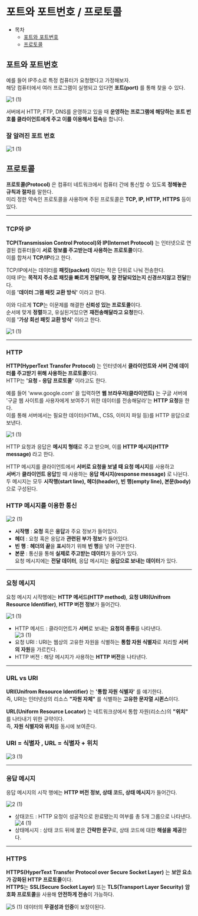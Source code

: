 # 포트와 포트번호 / 프로토콜 

* 목차
    * [포트와 포트번호](#포트와-포트번호)
    * [프로토콜](#프로토콜)
    

## 포트와 포트번호

예를 들어 IP주소로 특정 컴퓨터가 요청했다고 가정해보자.  
해당 컴퓨터에서 여러 프로그램이 실행되고 있다면 **포트(port)** 를 통해 찾을 수 있다.  

![1 (1)](https://github.com/Hasegos/Study_CS/assets/93961708/9e3a7e0e-82cd-48e0-bcba-865fc0e2fe9b)  

서버에서 HTTP, FTP, DNS를 운영하고 있을 때 **운영하는 프로그램에 해당하는 포트 번호를 클라이언트에게 주고 이를 이용해서 접속**을 합니다.  

### 잘 알려진 포트 번호  

![1 (1)](https://github.com/Hasegos/Study_CS/assets/93961708/199afb0f-0c03-4186-8ae5-ad8fa4f290ee)

## 프로토콜

**프로토콜(Protocol)** 은 컴퓨터 네트워크에서 컴퓨터 간에 통신할 수 있도록 **정해놓은 규칙과 절차**를 말한다.  
미리 정한 약속인 프로토콜을 사용하며 주된 프로토콜은 **TCP, IP, HTTP, HTTPS** 등이 있다.  

---

### TCP와 IP

**TCP(Transmission Control Protocol)와 IP(Internet Protocol)** 는 인터넷으로 연결된 컴퓨터들이 **서로 정보를 주고받는데 사용하는 프로토콜**이다.  
이를 합쳐서 **TCP/IP**라고 한다.

TCP/IP에서는 데이터를 **패킷(packet)** 이라는 작은 단위로 나눠 전송한다.  
이때 IP는 **목적지 주소로 패킷을 빠르게 전달하며, 잘 전달되었는지 신경쓰지않고 전달**한다.  
이를 **'데이터 그램 패킷 교환 방식'** 이라고 한다.  

이와 다르게 **TCP**는 이문제를 해결한 **신뢰성 있는 프로토콜**이다.  
순서에 맞게 **정렬**하고, 유실된거있으면 **재전송해달라고 요청**한다.  
이를 **'가상 회선 패킷 교환 방식'** 이라고 한다.    

![1 (1)](https://github.com/Hasegos/Study_CS/assets/93961708/efa387a9-0645-4151-bc8a-5fcc84046779)

---

### HTTP

**HTTP(HyperText Transfer Protocol)** 는 인터넷에서 **클라이언트와 서버 간에 데이터를 주고받기 위해 사용하는 프로토콜**이다.  
HTTP는 **'요청 - 응답 프로토콜'** 이라고도 한다. 

예를 들어 'www<hi>.google.com' 을 입력하면 **웹 브라우저(클라이언트)** 는 구글 서버에   
'구글 웹 사이트를 사용자에게 보여주기 위한 데이터를 전송해달라'는 **HTTP 요청**을 한다.  
이를 통해 서버에서는 필요한 데이터(HTML, CSS, 이미지 파일 등)를 HTTP 응답으로 보낸다.  

![1 (1)](https://github.com/Hasegos/Study_CS/assets/93961708/6e9782c4-34ed-418e-ac98-2975576de4bd)

HTTP 요청과 응답은 **메시지 형태**로 주고 받으며, 이를 **HTTP 메시지(HTTP message)** 라고 한다.  

HTTP 메시지를 클라이언트에서 **서버로 요청을 보낼 때 요청 메시지**를 사용하고  
**서버**가 **클라이언트 응답**할 때 사용하는 **응답 메시지(response message)** 로 나뉜다.  
두 메시지는 모두 **시작행(start line), 헤더(header), 빈 행(empty line), 본문(body)** 으로 구성된다.  

### HTTP 메시지를 이용한 통신

![2 (1)](https://github.com/Hasegos/Study_CS/assets/93961708/d569d4ba-bd2e-495a-85a7-6ffad8be7554)

* **시작행** : **요청** 혹은 **응답**과 주요 정보가 들어있다.
* **헤더** : 요청 혹은 응답과 **관련된 부가 정보**가 들어있다.
* **빈 행** : **헤더의 끝**을 **표시**하기 위해 **빈 행**을 넣어 구분한다. 
* **본문** : 통신을 통해 **실제로 주고받는 데이터**가 들어가 있다.  
    요청 메시지에는 **전달 데이터**, 응답 메시지는 **응답으로 보내는 데이터**가 있다.   
    
---

### 요청 메시지

요청 메시지 시작행에는 **HTTP 메서드(HTTP method)**, **요청 URI(Unifrom Resource Identifier)**, **HTTP 버전 정보**가 들어간다.  

![1 (1)](https://github.com/Hasegos/Study_CS/assets/93961708/65a232a8-5ff7-476d-abe8-f24251137522)  

* HTTP 메서드 : 클라이언트가 **서버**로 보내는 **요청의 종류**를 나타낸다.  
![3 (1)](https://github.com/Hasegos/Study_CS/assets/93961708/7e2b50f9-1691-498e-b42e-a1242fbb9a4b)  
* 요청 URI : URI는 웹상의 고유한 자원을 식별하는 **통합 자원 식별자**로 처리할 **서버의 자원**을 가르킨다.  
* HTTP 버전 : 해당 메시지가 사용하는 **HTTP 버전**을 나타낸다.

---

### URL vs URI
**URI(Unifrom Resource Identifier)** 는 **'통합 자원 식별자'** 를 얘기한다.  
즉, URI는 인터넷상의 리소스 **"자원 자체"** 를 식별하는 **고유한 문자열 시퀸스**이다.  

**URL(Uniform Resource Locator)** 는 네트워크상에서 통합 자원(리소스)의 **"위치"** 를 나타내기 위한 규약이다.  
즉, **자원 식별자와 위치**를 동시에 보여준다.  

### **URI = 식별자 , URL = 식별자 + 위치**
![3 (1)](https://github.com/Hasegos/Study_CS/assets/93961708/0fa1338c-023a-4fa7-aea4-63458915ea7f)

---

### 응답 메시지

응답 메시지의 시작 행에는 **HTTP 버전 정보, 상태 코드, 상태 메시지**가 들어간다.

![2 (1)](https://github.com/Hasegos/Study_CS/assets/93961708/8eeae95d-5351-430a-bbd0-1701e1556585)

* 상태코드 : HTTP 요청이 성공적으로 완료됐는지 여부를 총 5개 그룹으로 나타낸다.  
![4 (1)](https://github.com/Hasegos/Study_CS/assets/93961708/5d23374d-48ee-4079-9e9b-76cb146990f3)  
* 상태메시지 : 상태 코드 뒤에 붙은 **간략한 문구**로, 상태 코드에 대한 **해설을 제공**한다.  

---

### HTTPS

**HTTPS(HyperText Transfer Protocol over Secure Socket Layer)** 는 **보안 요소가 강화된 HTTP 프로토콜**이다.  
**HTTPS**는 **SSL(Secure Socket Layer)** 또는 **TLS(Transport Layer Security)** **암호화 프로토콜**을 사용해 **안전하게 전송**이 가능하다.  

![5 (1)](https://github.com/Hasegos/Study_CS/assets/93961708/118e4fd6-6eae-45d7-bd99-3bfa46dd0a21)
데이터의 **무결성과 인증**이 보장이된다.




